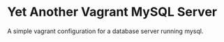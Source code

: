 Yet Another Vagrant MySQL Server
================================

A simple vagrant configuration for a database server running mysql. 
